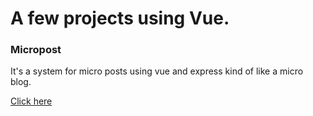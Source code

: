# A few projects using Vue.


### Micropost 

It's a system for micro posts using vue and express kind of like a micro blog.

[Click here](https://github.com/matheusfrancisco/A-few-days-Vue/tree/master/Micropost)